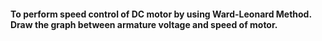 #### To perform speed control of DC motor by using Ward-Leonard Method. Draw the graph between armature voltage and speed of motor.
